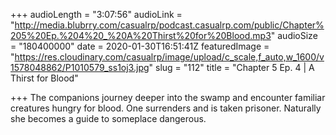 +++
audioLength = "3:07:56"
audioLink = "http://media.blubrry.com/casualrp/podcast.casualrp.com/public/Chapter%205%20Ep.%204%20_%20A%20Thirst%20for%20Blood.mp3"
audioSize = "180400000"
date = 2020-01-30T16:51:41Z
featuredImage = "https://res.cloudinary.com/casualrp/image/upload/c_scale,f_auto,w_1600/v1578048862/P1010579_ss1oj3.jpg"
slug = "112"
title = "Chapter 5 Ep. 4 | A Thirst for Blood"

+++
The companions journey deeper into the swamp and encounter familiar creatures hungry for blood. One surrenders and is taken prisoner. Naturally she becomes a guide to someplace dangerous.